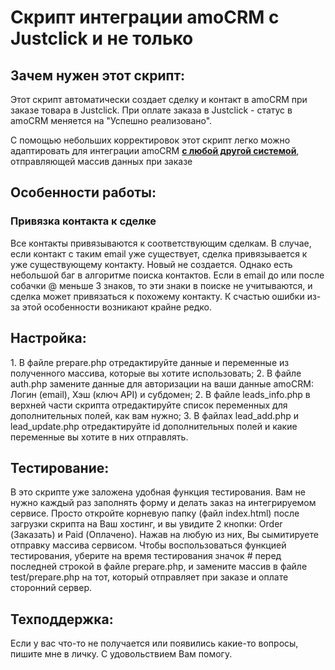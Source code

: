 <h1>Скрипт интеграции amoCRM с Justclick и не только</h1>

<h2>Зачем нужен этот скрипт:</h2>
Этот скрипт автоматически создает сделку и контакт в amoCRM при заказе товара в Justclick.
При оплате заказа в Justclick - статус в amoCRM меняется на "Успешно реализовано".

С помощью небольших корректировок этот скрипт легко можно адаптировать для интеграции amoCRM <b><u>с любой другой системой</u></b>, отправляющей массив данных при заказе

<h2>Особенности работы:</h2>
<h3>Привязка контакта к сделке</h3>
Все контакты привязываются к соответствующим сделкам.
В случае, если контакт с таким email уже существует, сделка привязывается к уже существующему контакту. Новый не создается.
Однако есть небольшой баг в алгоритме поиска контактов. Если в email до или после собачки @ меньше 3 знаков, то эти знаки в поиске не учитываются, и сделка может привязаться к похожему контакту. К счастью ошибки из-за этой особенности возникают крайне редко.

<h2>Настройка:</h2>
1. В файле prepare.php отредактируйте данные и переменные из полученного массива, которые вы хотите использовать;
2. В файле auth.php замените данные для авторизации на ваши данные amoCRM: Логин (email), Хэш (ключ API) и субдомен;
2. В файле leads_info.php в верхней части скрипта отредактируйте список переменных для дополнительных полей, как вам нужно;
3. В файлах lead_add.php и lead_update.php отредактируйте id дополнительных полей и какие переменные вы хотите в них отправлять.

<h2>Тестирование:</h2>
В это скрипте уже заложена удобная функция тестирования. 
Вам не нужно каждый раз заполнять форму и делать заказ на интегрируемом сервисе. 
Просто откройте корневую папку (файл index.html) после загрузки скрипта на Ваш хостинг, и вы увидите 2 кнопки: Order (Заказать) и Paid (Оплачено). Нажав на любую из них, Вы сымитируете отправку массива сервисом.
Чтобы воспользоваться функцией тестирования, уберите на время тестирования значок # перед последней строкой в файле prepare.php, и замените массив в файле test/prepare.php на тот, который отправляет при заказе и оплате сторонний сервер.

<h2>Техподдержка:</h2>
Если у вас что-то не получается или появились какие-то вопросы, пишите мне в личку. С удовольствием Вам помогу.
